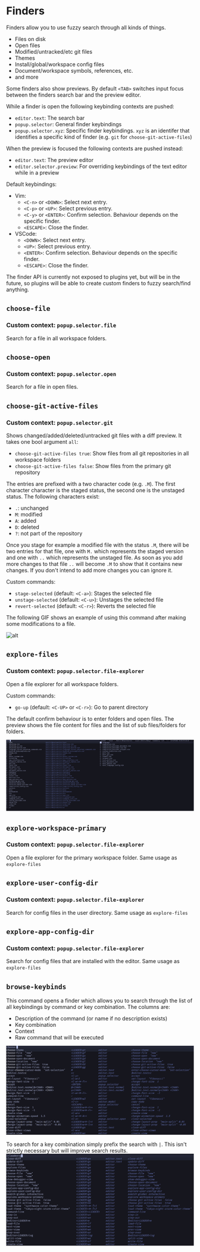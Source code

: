 # Finders

Finders allow you to use fuzzy search through all kinds of things.
- Files on disk
- Open files
- Modified/untracked/etc git files
- Themes
- Install/global/workspace config files
- Document/workspace symbols, references, etc.
- and more

Some finders also show previews. By default `<TAB>` switches input focus between the finders search bar and the preview editor.

While a finder is open the following keybinding contexts are pushed:
- `editor.text`: The search bar
- `popup.selector`: General finder keybindings
- `popup.selector.xyz`: Specific finder keybindings. `xyz` is an identifer that identifies a specific kind of finder (e.g. `git` for `choose-git-active-files`)

When the preview is focused the following contexts are pushed instead:
- `editor.text`: The preview editor
- `editor.selector.preview`: For overriding keybindings of the text editor while in a preview

Default keybindings:
- Vim:
  - `<C-n>` or `<DOWN>`: Select next entry.
  - `<C-p>` or `<UP>`: Select previous entry.
  - `<C-y>` or `<ENTER>`: Confirm selection. Behaviour depends on the specific finder.
  - `<ESCAPE>`: Close the finder.
- VSCode:
  - `<DOWN>`: Select next entry.
  - `<UP>`: Select previous entry.
  - `<ENTER>`: Confirm selection. Behaviour depends on the specific finder.
  - `<ESCAPE>`: Close the finder.

The finder API is currently not exposed to plugins yet, but will be in the future, so plugins will be able to create
custom finders to fuzzy search/find anything.

## `choose-file`
### Custom context: `popup.selector.file`
Search for a file in all workspace folders.

## `choose-open`
### Custom context: `popup.selector.open`
Search for a file in open files.

## `choose-git-active-files`
### Custom context: `popup.selector.git`

Shows changed/added/deleted/untracked git files with a diff preview.
It takes one bool argument `all`:
- `choose-git-active-files true`: Show files from all git repositories in all workspace folders
- `choose-git-active-files false`: Show files from the primary git repository

The entries are prefixed with a two character code (e.g. `.M`).
The first character character is the staged status, the second one is the unstaged status.
The following characters exist:
- `.`: unchanged
- `M`: modified
- `A`: added
- `D`: deleted
- `?`: not part of the repository

Once you stage for example a modified file with the status `.M`, there will be two
entries for that file, one with `M.` which represents the staged version and one with `..` which represents the unstaged file.
As soon as you add more changes to that file `..` will become `.M` to show that it contains new changes.
If you don't intend to add more changes you can ignore it.

Custom commands:
- `stage-selected` (default: `<C-a>`): Stages the selected file
- `unstage-selected` (default: `<C-u>`): Unstages the selected file
- `revert-selected` (default: `<C-r>`): Reverts the selected file

The following GIF shows an example of using this command after making some modifications to a file.

![alt](https://raw.githubusercontent.com/Nimaoth/AbsytreeScreenshots/main/git.gif)

## `explore-files`
### Custom context: `popup.selector.file-explorer`
Open a file explorer for all workspace folders.

Custom commands:
- `go-up` (default: `<C-UP>` or `<C-r>`): Go to parent directory

The default confirm behaviour is to enter folders and open files.
The preview shows the file content for files and the list of sub files/folders for folders.

![alt](https://raw.githubusercontent.com/Nimaoth/AbsytreeScreenshots/main/explore-files.png)

## `explore-workspace-primary`
### Custom context: `popup.selector.file-explorer`
Open a file explorer for the primary workspace folder.
Same usage as `explore-files`

## `explore-user-config-dir`
### Custom context: `popup.selector.file-explorer`
Search for config files in the user directory.
Same usage as `explore-files`

## `explore-app-config-dir`
### Custom context: `popup.selector.file-explorer`
Search for config files that are installed with the editor.
Same usage as `explore-files`

## `browse-keybinds`

This command opens a finder which allows you to search through the list of all keybindings by command or key combination.
The columns are:
- Description of the command (or name if no description exists)
- Key combination
- Context
- Raw command that will be executed

![alt](https://raw.githubusercontent.com/Nimaoth/AbsytreeScreenshots/main/browse-keybinds-command.png)

To search for a key combination simply prefix the search with `|`. This isn't strictly necessary but will improve search results.
![alt](https://raw.githubusercontent.com/Nimaoth/AbsytreeScreenshots/main/browse-keybinds-key.png)
